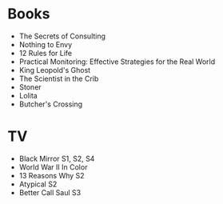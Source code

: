 # Books

+ The Secrets of Consulting
+ Nothing to Envy
+ 12 Rules for Life
+ Practical Monitoring: Effective Strategies for the Real World
+ King Leopold's Ghost
+ The Scientist in the Crib
+ Stoner
+ Lolita
+ Butcher's Crossing

# TV

+ Black Mirror S1, S2, S4
+ World War II In Color
+ 13 Reasons Why S2
+ Atypical S2
+ Better Call Saul S3
